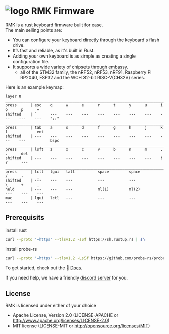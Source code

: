 # ![logo](https://github.com/rmk-firmware/rmk/blob/master/docs/public/logo-64x64.png?raw=true) RMK Firmware

RMK is a rust keyboard firmware built for ease.  
The main selling points are:
  - You can configure your keyboard directly through the keyboard's flash drive.
  - It’s fast and reliable, as it's built in Rust.
  - Adding your own keyboard is as simple as creating a single configuration file.
  - It supports a wide variety of chipsets through [embassy](https://github.com/embassy-rs/embassy).
    - all of the STM32 family, the nRF52, nRF53, nRF91, Raspberry Pi RP2040, ESP32 and the WCH 32-bit RISC-V(CH32V) series.


Here is an example keymap:  
```rmk
layer 0
____________________________________________________________________________________________________
press      | esc    q      w      e      r      t      y      u      i      o      p      =
shifted    | `      ---    ---    ---    ---    ---    ---    ---    ---    ---    ---    "::"
____________________________________________________________________________________________________
press      | tab    a      s      d      f      g      h      j      k      l             ent
shifted    | ---    ---    ---    ---    ---    ---    ---    ---    ---    ---           bspc
____________________________________________________________________________________________________
press      | lsft   z      x      c      v      b      n      m      ,             .      del
shifted    | ---    ---    ---    ---    ---    ---    ---    ---    !             ?      ---
____________________________________________________________________________________________________
press      | lctl   lgui   lalt          space         space                /      -      _
shifted    | ---    ---    ---           ---           ---                  \      +      _
held       | ---    ---    ---           ml(1)         ml(2)                ---    ---    ---
mac        | lgui   lctl   ---           ---           ---                  ---    ---    ---
```


## Prerequisits
install rust
```bash
curl --proto '=https' --tlsv1.2 -sSf https://sh.rustup.rs | sh
```

install probe-rs
```bash
curl --proto '=https' --tlsv1.2 -LsSf https://github.com/probe-rs/probe-rs/releases/latest/download/probe-rs-tools-installer.sh | sh
```

  
To get started, check out the 📖 [Docs](https://rmk-firmware.github.io/rmk).

If you need help, we have a friendly [discord server](https://discord.gg/SrESTtBKV5) for you.


## License

RMK is licensed under either of your choice

- Apache License, Version 2.0 (LICENSE-APACHE or http://www.apache.org/licenses/LICENSE-2.0)
- MIT license (LICENSE-MIT or http://opensource.org/licenses/MIT)
